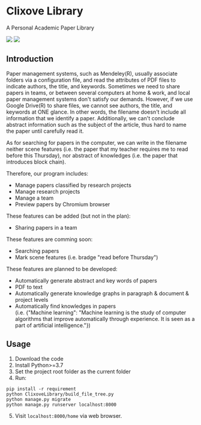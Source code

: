 # Clixove Library
A Personal Academic Paper Library

![](https://img.shields.io/badge/dependencies-Django%203.1.5-blue)
![](https://img.shields.io/badge/dependencies-bootstrap%205.0-blue)

## Introduction
Paper management systems, such as Mendeley(R), usually associate folders via a configuration file, and read the attributes of PDF files to indicate authors, the title, and keywords. Sometimes we need to share papers in teams, or between several computers at home & work, and local paper management systems don't satisfy our demands. However, if we use Google Drive(R) to share files, we cannot see authors, the title, and keywords at ONE glance. In other words, the filename doesn't include all information that we identify a paper. Additionally, we can't conclude abstract information such as the subject of the article, thus hard to name the paper until carefully read it.

As for searching for papers in the computer, we can write in the filename neither scene features (i.e. the paper that my teacher requires me to read before this Thursday), nor abstract of knowledges (i.e. the paper that introduces block chain).

Therefore, our program includes:
- Manage papers classified by research projects
- Manage research projects
- Manage a team
- Preview papers by Chromium browser

These features can be added (but not in the plan):
- Sharing papers in a team

These features are comming soon:
- Searching papers
- Mark scene features (i.e. bradge "read before Thursday")

These features are planned to be developed:
- Automatically generate abstract and key words of papers
- PDF to text
- Automatically generate knowledge graphs in paragraph & document & project levels
- Automatically find knowledges in papers <br>
(i.e. {"Machine learning": "Machine learning is the study of computer algorithms that improve automatically through experience. It is seen as a part of artificial intelligence."})

## Usage
1. Download the code 
2. Install Python>=3.7 
3. Set the project root folder as the current folder
4. Run:
```
pip install -r requirement
python ClixoveLibrary/build_file_tree.py
python manage.py migrate
python manage.py runserver localhost:8000
```
5. Visit `localhost:8000/home` via web browser.
